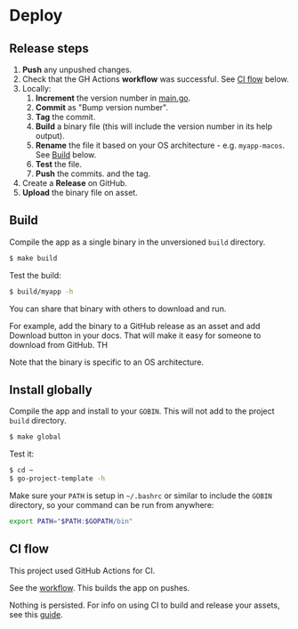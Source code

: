 # Deploy


## Release steps

1. **Push** any unpushed changes.
2. Check that the GH Actions **workflow** was successful. See [CI flow](#ci-flow) below.
3. Locally:
    1. **Increment** the version number in [main.go](/main.go).
    2. **Commit** as "Bump version number".
    3. **Tag** the commit.
    4. **Build** a binary file (this will include the version number in its help output).
    5. **Rename** the file it based on your OS architecture - e.g. `myapp-macos`. See [Build](#build) below.
    6. **Test** the file.
    7. **Push** the commits. and the tag.
4. Create a **Release** on GitHub.
5.  **Upload** the binary file on asset.


## Build

Compile the app as a single binary in the unversioned `build` directory.

```sh
$ make build
```

Test the build:

```sh
$ build/myapp -h
```

You can share that binary with others to download and run.

For example, add the binary to a GitHub release as an asset and add Download button in your docs. That will make it easy for someone to download from GitHub. TH

Note that the binary is specific to an OS architecture.


## Install globally

Compile the app and install to your `GOBIN`. This will not add to the project `build` directory.

```sh
$ make global
```

Test it:

```sh
$ cd ~
$ go-project-template -h
```

Make sure your `PATH` is setup in `~/.bashrc` or similar to include the `GOBIN` directory, so your command can be run from anywhere:

```sh
export PATH="$PATH:$GOPATH/bin"
```


## CI flow

This project used GitHub Actions for CI.

See the [workflow](/.github/workflows/main.yml). This builds the app on pushes.

Nothing is persisted. For info on using CI to build and release your assets, see this [guide](https://michaelcurrin.github.io/code-cookbook/recipes/ci-cd/github-actions/workflows/go/).
